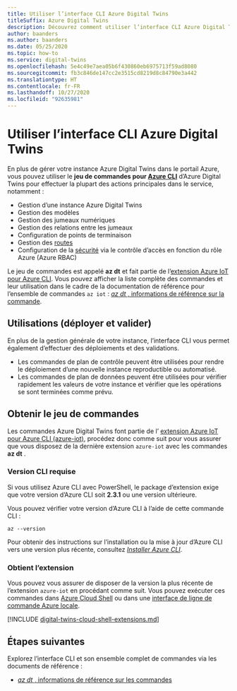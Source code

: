 ```yaml
---
title: Utiliser l’interface CLI Azure Digital Twins
titleSuffix: Azure Digital Twins
description: Découvrez comment utiliser l’interface CLI Azure Digital Twins.
author: baanders
ms.author: baanders
ms.date: 05/25/2020
ms.topic: how-to
ms.service: digital-twins
ms.openlocfilehash: 5e4c49e7aea05b6f430860eb6975713f59ad8080
ms.sourcegitcommit: fb3c846de147cc2e3515cd8219d8c84790e3a442
ms.translationtype: HT
ms.contentlocale: fr-FR
ms.lasthandoff: 10/27/2020
ms.locfileid: "92635981"
---
```

# <a name="use-the-azure-digital-twins-cli"></a>Utiliser l’interface CLI Azure Digital Twins

En plus de gérer votre instance Azure Digital Twins dans le portail Azure, vous pouvez utiliser le **jeu de commandes pour [Azure CLI](/cli/azure/what-is-azure-cli)** d’Azure Digital Twins pour effectuer la plupart des actions principales dans le service, notamment :
* Gestion d’une instance Azure Digital Twins
* Gestion des modèles
* Gestion des jumeaux numériques
* Gestion des relations entre les jumeaux
* Configuration de points de terminaison
* Gestion des [routes](concepts-route-events.md)
* Configuration de la [sécurité](concepts-security.md) via le contrôle d’accès en fonction du rôle Azure (Azure RBAC)

Le jeu de commandes est appelé **az dt** et fait partie de l’[extension Azure IoT pour Azure CLI](https://github.com/Azure/azure-iot-cli-extension). Vous pouvez afficher la liste complète des commandes et leur utilisation dans le cadre de la documentation de référence pour l’ensemble de commandes `az iot` : [*az dt* , informations de référence sur la commande](/cli/azure/ext/azure-iot/dt?preserve-view=true&view=azure-cli-latest).

## <a name="uses-deploy-and-validate"></a>Utilisations (déployer et valider)

En plus de la gestion générale de votre instance, l’interface CLI vous permet également d’effectuer des déploiements et des validations.
* Les commandes de plan de contrôle peuvent être utilisées pour rendre le déploiement d’une nouvelle instance reproductible ou automatisé.
* Les commandes de plan de données peuvent être utilisées pour vérifier rapidement les valeurs de votre instance et vérifier que les opérations se sont terminées comme prévu.

## <a name="get-the-command-set"></a>Obtenir le jeu de commandes

Les commandes Azure Digital Twins font partie de l’ [extension Azure IoT pour Azure CLI (azure-iot)](https://github.com/Azure/azure-iot-cli-extension), procédez donc comme suit pour vous assurer que vous disposez de la dernière extension `azure-iot` avec les commandes **az dt** .

### <a name="cli-version-requirements"></a>Version CLI requise

Si vous utilisez Azure CLI avec PowerShell, le package d’extension exige que votre version d’Azure CLI soit **2.3.1** ou une version ultérieure.

Vous pouvez vérifier votre version d’Azure CLI à l’aide de cette commande CLI :
```azurecli
az --version
```

Pour obtenir des instructions sur l’installation ou la mise à jour d’Azure CLI vers une version plus récente, consultez [*Installer Azure CLI*](/cli/azure/install-azure-cli).

### <a name="get-the-extension"></a>Obtient l’extension

Vous pouvez vous assurer de disposer de la version la plus récente de l’extension `azure-iot` en procédant comme suit. Vous pouvez exécuter ces commandes dans [Azure Cloud Shell](../cloud-shell/overview.md) ou dans une [interface de ligne de commande Azure locale](/cli/azure/install-azure-cli?preserve-view=true&view=azure-cli-latest).

[!INCLUDE [digital-twins-cloud-shell-extensions.md](../../includes/digital-twins-cloud-shell-extensions.md)]

## <a name="next-steps"></a>Étapes suivantes

Explorez l’interface CLI et son ensemble complet de commandes via les documents de référence :
* [*az dt* , informations de référence sur les commandes](/cli/azure/ext/azure-iot/dt?preserve-view=true&view=azure-cli-latest)